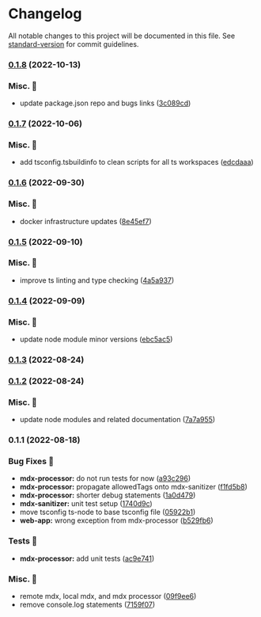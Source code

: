 # Changelog

All notable changes to this project will be documented in this file. See [standard-version](https://github.com/conventional-changelog/standard-version) for commit guidelines.

### [0.1.8](https://github.com/carbon-design-system/carbon-platform/compare/@carbon-platform/mdx-processor@0.1.7...@carbon-platform/mdx-processor@0.1.8) (2022-10-13)


### Misc. 🔮

* update package.json repo and bugs links ([3c089cd](https://github.com/carbon-design-system/carbon-platform/commit/3c089cdde1ddde2a3b9f750680755c4253bfcae2))

### [0.1.7](https://github.com/carbon-design-system/carbon-platform/compare/@carbon-platform/mdx-processor@0.1.6...@carbon-platform/mdx-processor@0.1.7) (2022-10-06)


### Misc. 🔮

* add tsconfig.tsbuildinfo to clean scripts for all ts workspaces ([edcdaaa](https://github.com/carbon-design-system/carbon-platform/commit/edcdaaa1a1175a34f16d97e497f8d51bfe827673))

### [0.1.6](https://github.com/carbon-design-system/carbon-platform/compare/@carbon-platform/mdx-processor@0.1.5...@carbon-platform/mdx-processor@0.1.6) (2022-09-30)


### Misc. 🔮

* docker infrastructure updates ([8e45ef7](https://github.com/carbon-design-system/carbon-platform/commit/8e45ef757f06ae5b4b75dd742f05f423a1ee104d))

### [0.1.5](https://github.com/carbon-design-system/carbon-platform/compare/@carbon-platform/mdx-processor@0.1.4...@carbon-platform/mdx-processor@0.1.5) (2022-09-10)


### Misc. 🔮

* improve ts linting and type checking ([4a5a937](https://github.com/carbon-design-system/carbon-platform/commit/4a5a9370ef4985cd2393e9337c0fbe92ee982c9c))

### [0.1.4](https://github.com/carbon-design-system/carbon-platform/compare/@carbon-platform/mdx-processor@0.1.3...@carbon-platform/mdx-processor@0.1.4) (2022-09-09)


### Misc. 🔮

* update node module minor versions ([ebc5ac5](https://github.com/carbon-design-system/carbon-platform/commit/ebc5ac527813f26eba3a7aca74574320c1067f17))

### [0.1.3](https://github.com/carbon-design-system/carbon-platform/compare/@carbon-platform/mdx-processor@0.1.2...@carbon-platform/mdx-processor@0.1.3) (2022-08-24)

### [0.1.2](https://github.com/carbon-design-system/carbon-platform/compare/@carbon-platform/mdx-processor@0.1.1...@carbon-platform/mdx-processor@0.1.2) (2022-08-24)


### Misc. 🔮

* update node modules and related documentation ([7a7a955](https://github.com/carbon-design-system/carbon-platform/commit/7a7a955ed7b12220ac79cf321c5f5e2543529e17))

### 0.1.1 (2022-08-18)


### Bug Fixes 🐛

* **mdx-processor:** do not run tests for now ([a93c296](https://github.com/carbon-design-system/carbon-platform/commit/a93c296e8b4f894bcc2db66c8e1de5892eaa2257))
* **mdx-processor:** propagate allowedTags onto mdx-sanitizer ([f1fd5b8](https://github.com/carbon-design-system/carbon-platform/commit/f1fd5b80ac261fa9336da181b4abe0c5968d0dae))
* **mdx-processor:** shorter debug statements ([1a0d479](https://github.com/carbon-design-system/carbon-platform/commit/1a0d479274911974dbddfab36c890f187055aaa8))
* **mdx-sanitizer:** unit test setup ([1740d9c](https://github.com/carbon-design-system/carbon-platform/commit/1740d9c99e98fa5b9233bdaa7e349441cd3ff779))
* move tsconfig ts-node to base tsconfig file ([05922b1](https://github.com/carbon-design-system/carbon-platform/commit/05922b1ad0213aa47955adbded4a9337520a194c))
* **web-app:** wrong exception from mdx-processor ([b529fb6](https://github.com/carbon-design-system/carbon-platform/commit/b529fb60899b0e74cd2c61ae9150df2a37d29ff4))


### Tests 🧪

* **mdx-processor:** add unit tests ([ac9e741](https://github.com/carbon-design-system/carbon-platform/commit/ac9e7417f08fe876f38e72628ac480c1b65319ea))


### Misc. 🔮

* remote mdx, local mdx, and mdx processor ([09f9ee6](https://github.com/carbon-design-system/carbon-platform/commit/09f9ee671136eb4c57058ad2ff6841d0f2cd75d0))
* remove console.log statements ([7159f07](https://github.com/carbon-design-system/carbon-platform/commit/7159f07cd54c70ebc960162f735fb9c2f00cdb28))
